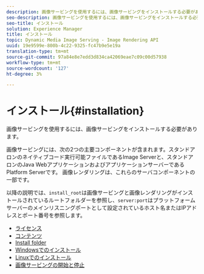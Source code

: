 ```yaml
---
description: 画像サービングを使用するには、画像サービングをインストールする必要があります。
seo-description: 画像サービングを使用するには、画像サービングをインストールする必要があります。
seo-title: インストール
solution: Experience Manager
title: インストール
topic: Dynamic Media Image Serving - Image Rendering API
uuid: 19e9599e-800b-4c22-9325-fc47b9e5e19a
translation-type: tm+mt
source-git-commit: 97a84e8e7edd3d834ca42069eae7c09c00d57938
workflow-type: tm+mt
source-wordcount: '127'
ht-degree: 3%

---
```



# インストール{#installation}

画像サービングを使用するには、画像サービングをインストールする必要があります。

画像サービングには、次の2つの主要コンポーネントが含まれます。スタンドアロンのネイティブコード実行可能ファイルであるImage Serverと、スタンドアロンのJava WebアプリケーションおよびアプリケーションサーバーであるPlatform Serverです。 画像レンダリングは、これらのサーバコンポーネントの一部です。

以降の説明では、`install_root`は画像サービングと画像レンダリングがインストールされているルートフォルダーを参照し、`server:port`はプラットフォームサーバーのメインリスニングポートとして設定されているホスト名またはIPアドレスとポート番号を参照します。

* [ライセンス](c-licensing.md)
* [コンテンツ](c-contents.md)
* [Install folder](c-install-folder.md)
* [Windowsでのインストール](t-installing-on-windows/t-installing-on-windows.md)
* [Linuxでのインストール](c-installing-linux/c-installing-linux.md)
* [画像サービングの開始と停止](t-starting-and-stopping/t-starting-and-stopping.md)
